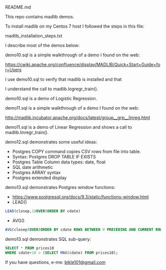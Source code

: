 README.md

This repo contains madlib demos.

To install madlib on my Centos 7 host I followed the steps in this file:

madlib_installation_steps.txt

I describe most of the demos below:

demo10.sql is a simple walkthrough of a demo I found on the web:

https://cwiki.apache.org/confluence/display/MADLIB/Quick+Start+Guide+for+Users

I use demo10.sql to verify that madlib is installed and that 

I understand the call to madlib.logregr_train().

demo10.sql is a demo of Logistic Regression.


demo11.sql is a simple walkthrough of a demo I found on the web:

http://madlib.incubator.apache.org/docs/latest/group__grp__linreg.html

demo11.sql is a demo of Linear Regression and shows a call to madlib.linregr_train().


demo12.sql demonstrates some useful ideas:
* Postgres COPY command copies CSV rows from file into table.
* Syntax: Postgres DROP TABLE IF EXISTS
* Postgres Table Column data types: date, float
* SQL date arithmetic
* Postgres ARRAY syntax
* Postgres extended display

demo13.sql demonstrates Postgres window functions:
* https://www.postgresql.org/docs/9.3/static/functions-window.html
* LEAD()
```sql
LEAD(closep,1)OVER(ORDER BY cdate)
```
* AVG()
```sql
AVG(closep)OVER(ORDER BY cdate ROWS BETWEEN 9 PRECEDING AND CURRENT ROW)
```
demo13.sql demonstrates SQL sub-query:
```sql
SELECT * FROM prices10
WHERE cdate+10 > (SELECT MAX(cdate) FROM prices10);
```

If you have questions, e-me: bikle101@gmail.com

